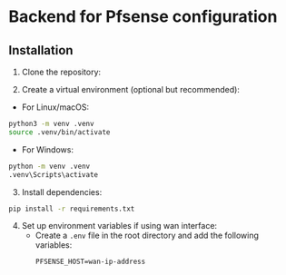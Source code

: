# Backend for Pfsense configuration

## Installation

1. Clone the repository:

2. Create a virtual environment (optional but recommended):

* For Linux/macOS:
```bash
python3 -m venv .venv
source .venv/bin/activate
```

* For Windows:
```bash
python -m venv .venv
.venv\Scripts\activate
```

3. Install dependencies:
```bash
pip install -r requirements.txt
```

4. Set up environment variables if using wan interface:
   - Create a `.env` file in the root directory and add the following variables:
     ```
     PFSENSE_HOST=wan-ip-address
     ```
